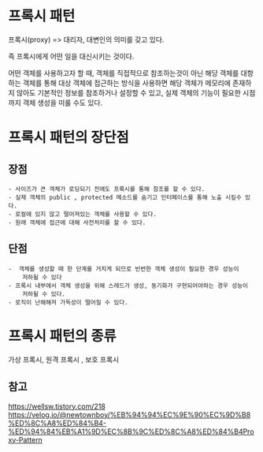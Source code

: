 # 프록시 패턴

프록시(proxy) => 대리자, 대변인의 의미를 갖고 있다. 

즉 프록시에게 어떤 일을 대신시키는 것이다. 

어떤 객체를 사용하고자 할 때, 객체를 직접적으로 참조하는것이 아닌
해당 객체를 대항하는 객체를 통해 대상 객체에 접근하는 방식을 사용하면 해당 
객체가 메모리에 존재하지 않아도 기본적인 정보를 참조하거나 설정할 수 있고,
실제 객체의 기능이 필요한 시점까지 객체 생성을 미룰 수도 있다. 

# 프록시 패턴의 장단점 

## 장점
    - 사이즈가 큰 객체가 로딩되기 전에도 프록시를 통해 참조를 할 수 있다. 
    - 실제 객체의 public , protected 메소드를 숨기고 인터페이스를 통해 노출 시킬수 있다. 
    - 로컬에 있지 않고 떨어져있는 객체를 사용할 수 있다.
    - 원래 객체에 접근에 대해 사전처리를 할 수 있다. 
## 단점
    -  객체를 생성할 때 한 단계를 거치게 되므로 빈번한 객체 생성이 필요한 경우 성능이 
        저하될 수 있다 
    - 프록시 내부에서 객체 생성을 위해 스레드가 생성, 동기화가 구현되어야하는 경우 성능이 
        저하될 수 있다. 
    - 로직이 난해해져 가독성이 떨어질 수 있다. 

# 프록시 패턴의 종류

가상 프록시, 원격 프록시 , 보호 프록시 


## 참고 
https://wellsw.tistory.com/218 <br>
https://velog.io/@newtownboy/%EB%94%94%EC%9E%90%EC%9D%B8%ED%8C%A8%ED%84%B4-%ED%94%84%EB%A1%9D%EC%8B%9C%ED%8C%A8%ED%84%B4Proxy-Pattern